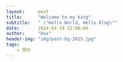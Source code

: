 ```yaml
---
layout:     post
title:      "Welcome to my king"
subtitle:   " \"Hello World, Hello Blog\""
date:       2024-04-19 12:00:00
author:     "Hux"
header-img: "img/post-bg-2015.jpg"
tags:
    - 照片
---
```



